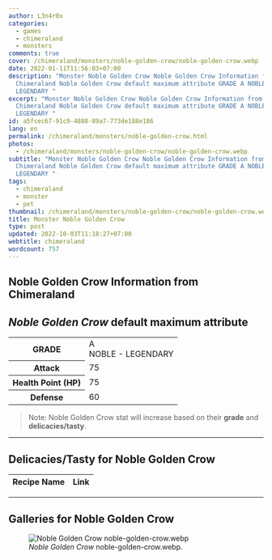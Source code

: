 ```yaml
---
author: L3n4r0x
categories:
  - games
  - chimeraland
  - monsters
comments: true
cover: /chimeraland/monsters/noble-golden-crow/noble-golden-crow.webp
date: 2022-01-11T11:56:03+07:00
description: "Monster Noble Golden Crow Noble Golden Crow Information from
  Chimeraland Noble Golden Crow default maximum attribute GRADE A NOBLE -
  LEGENDARY "
excerpt: "Monster Noble Golden Crow Noble Golden Crow Information from
  Chimeraland Noble Golden Crow default maximum attribute GRADE A NOBLE -
  LEGENDARY "
id: a5fcec67-91c9-4888-89a7-773de188e186
lang: en
permalink: /chimeraland/monsters/noble-golden-crow.html
photos:
  - /chimeraland/monsters/noble-golden-crow/noble-golden-crow.webp
subtitle: "Monster Noble Golden Crow Noble Golden Crow Information from
  Chimeraland Noble Golden Crow default maximum attribute GRADE A NOBLE -
  LEGENDARY "
tags:
  - chimeraland
  - monster
  - pet
thumbnail: /chimeraland/monsters/noble-golden-crow/noble-golden-crow.webp
title: Monster Noble Golden Crow
type: post
updated: 2022-10-03T11:18:27+07:00
webtitle: chimeraland
wordcount: 757
---
```


<link
  rel="stylesheet"
  href="https://rawcdn.githack.com/dimaslanjaka/Web-Manajemen/870a349/css/bootstrap-5-3-0-alpha3-wrapper.css"
/>
<section id="bootstrap-wrapper">
  <div data-bs-theme="dark">
    <h2>Noble Golden Crow Information from Chimeraland</h2>
    <h2 id="attribute"><i>Noble Golden Crow</i> default maximum attribute</h2>
    <div class="row">
      <div class="col mb-2">
        <div class="card">
          <div class="card-body">
            <table>
              <tr>
                <th>GRADE</th>
                <td>
                  A <br /><span class="text-warning">NOBLE - LEGENDARY</span>
                </td>
              </tr>
              <tr>
                <th>Attack</th>
                <td>75</td>
              </tr>
              <tr>
                <th>Health Point (HP)</th>
                <td>75</td>
              </tr>
              <tr>
                <th>Defense</th>
                <td>60</td>
              </tr>
            </table>
          </div>
        </div>
      </div>
    </div>
    <blockquote class="bd-callout bd-callout-warning">
      Note: Noble Golden Crow stat will increase based on their <b>grade</b> and
      <b>delicacies/tasty</b>.
    </blockquote>
    <hr />
    <h2 id="delicacies">Delicacies/Tasty for Noble Golden Crow</h2>
    <div class="card">
      <div class="card-body">
        <div class="table-responsive">
          <table class="table table-striped">
            <thead>
              <tr>
                <th>Recipe Name</th>
                <th>Link</th>
              </tr>
            </thead>
            <tbody></tbody>
          </table>
        </div>
      </div>
    </div>
    <hr />
    <div id="gallery">
      <h2>Galleries for Noble Golden Crow</h2>
      <div class="row">
        <div class="col-lg-6 col-12">
          <figure>
            <img
              src="https://www.webmanajemen.com/chimeraland/monsters/noble-golden-crow/noble-golden-crow.webp"
              alt="Noble Golden Crow noble-golden-crow.webp"
            />
            <figcaption style="word-wrap: break-word">
              <i>Noble Golden Crow</i> noble-golden-crow.webp.
            </figcaption>
          </figure>
        </div>
      </div>
    </div>
  </div>
</section>